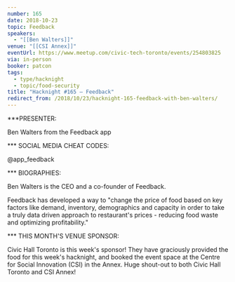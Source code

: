```yaml
---
number: 165
date: 2018-10-23
topic: Feedback
speakers:
  - "[[Ben Walters]]"
venue: "[[CSI Annex]]"
eventUrl: https://www.meetup.com/civic-tech-toronto/events/254803825
via: in-person
booker: patcon
tags:
  - type/hacknight
  - topic/food-security
title: "Hacknight #165 – Feedback"
redirect_from: /2018/10/23/hacknight-165-feedback-with-ben-walters/
---
```


***PRESENTER:

Ben Walters from the Feedback app

*** SOCIAL MEDIA CHEAT CODES:

@app_feedback

*** BIOGRAPHIES:

Ben Walters is the CEO and a co-founder of Feedback.

Feedback has developed a way to "change the price of food based on key factors like demand, inventory, demographics and capacity in order to take a truly data driven approach to restaurant's prices - reducing food waste and optimizing profitability."

*** THIS MONTH'S VENUE SPONSOR:

Civic Hall Toronto is this week's sponsor! They have graciously provided the food for this week's hacknight, and booked the event space at the Centre for Social Innovation (CSI) in the Annex. Huge shout-out to both Civic Hall Toronto and CSI Annex!

